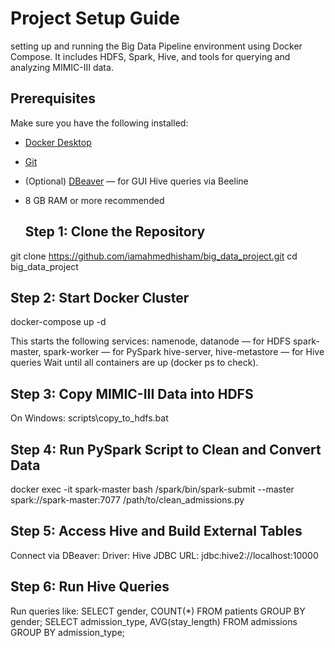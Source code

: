 # Project Setup Guide
setting up and running the Big Data Pipeline environment using Docker Compose. It includes HDFS, Spark, Hive, and tools for querying and analyzing MIMIC-III data.

## Prerequisites

Make sure you have the following installed:

- [Docker Desktop](https://www.docker.com/products/docker-desktop)
- [Git](https://git-scm.com/)
- (Optional) [DBeaver](https://dbeaver.io/) — for GUI Hive queries via Beeline
- 8 GB RAM or more recommended

  ## Step 1: Clone the Repository
 git clone https://github.com/iamahmedhisham/big_data_project.git
 cd big_data_project
  ## Step 2: Start Docker Cluster
docker-compose up -d

This starts the following services:
 namenode, datanode — for HDFS
 spark-master, spark-worker — for PySpark
 hive-server, hive-metastore — for Hive queries
 Wait until all containers are up (docker ps to check).

  ## Step 3: Copy MIMIC-III Data into HDFS
  On Windows: 
    scripts\copy_to_hdfs.bat
  ## Step 4: Run PySpark Script to Clean and Convert Data
  docker exec -it spark-master bash
/spark/bin/spark-submit --master spark://spark-master:7077 /path/to/clean_admissions.py
  ## Step 5: Access Hive and Build External Tables
   Connect via DBeaver:
Driver: Hive
JDBC URL: jdbc:hive2://localhost:10000
  ## Step 6: Run Hive Queries
  Run queries like:
  SELECT gender, COUNT(*) FROM patients GROUP BY gender;
  SELECT admission_type, AVG(stay_length) FROM admissions GROUP BY admission_type;








